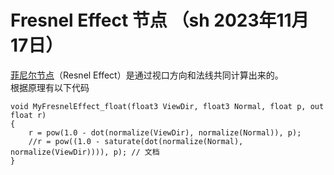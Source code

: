 # Fresnel Effect 节点 （sh 2023年11月17日）

[菲尼尔节点](https://docs.unity3d.com/Packages/com.unity.shadergraph@10.5/manual/Fresnel-Effect-Node.html)（Resnel Effect）是通过视口方向和法线共同计算出来的。  
根据原理有以下代码
```hlsl
void MyFresnelEffect_float(float3 ViewDir, float3 Normal, float p, out float r)
{
    r = pow(1.0 - dot(normalize(ViewDir), normalize(Normal)), p);
    //r = pow((1.0 - saturate(dot(normalize(Normal), normalize(ViewDir)))), p); // 文档
}
```
